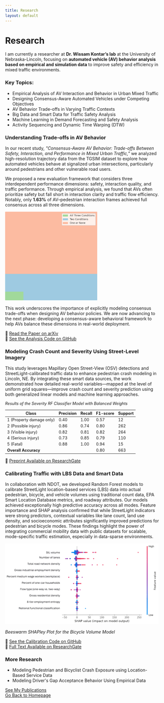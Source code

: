 ```yaml
---
title: Research
layout: default
---
```


# Research
I am currently a researcher at **Dr. Wissam Kontar’s lab** at the University of Nebraska-Lincoln, focusing on **automated vehicle (AV) behavior analysis based on empirical and simulation data** to improve safety and efficiency in mixed traffic environments.

### Key Topics:
- Empirical Analysis of AV Interaction and Behavior in Urban Mixed Traffic
- Designing Consensus-Aware Automated Vehicles under Competing Objectives
- AV Behavior Trade-offs in Varying Traffic Contexts
- Big Data and Smart Data for Traffic Safety Analysis
- Machine Learning in Demand Forecasting and Safety Analysis
- Activity Sequencing and Dynamic Time Warping (DTW)  

### Understanding Trade-offs in AV Behavior

In our recent study, *"Consensus-Aware AV Behavior: Trade-offs Between Safety, Interaction, and Performance in Mixed Urban Traffic,"* we analyzed high-resolution trajectory data from the TGSIM dataset to explore how automated vehicles behave at signalized urban intersections, particularly around pedestrians and other vulnerable road users.

We proposed a new evaluation framework that considers three interdependent performance dimensions: safety, interaction quality, and traffic performance. Through empirical analysis, we found that AVs often prioritize safety but fall short in interaction clarity and traffic flow efficiency. Notably, only **1.63%** of AV–pedestrian interaction frames achieved full consensus across all three dimensions.

<img src="AV_Obj.png" alt="AV Objectives" style="width: 300px; border-radius: 1px;" />

This work underscores the importance of explicitly modeling consensus trade-offs when designing AV behavior policies. We are now advancing to the next phase: developing a consensus-aware behavioral framework to help AVs balance these dimensions in real-world deployment.

📄 [Read the Paper on arXiv](https://doi.org/10.48550/arXiv.2505.04379)  
📂 [See the Analysis Code on GitHub](https://github.com/wissamkontar/Consensus-AV-Analysis)

### Modeling Crash Count and Severity Using Street-Level Imagery  

This study leverages Mapillary Open Street-View (OSV) detections and StreetLight-calibrated traffic data to enhance pedestrian crash modeling in Lincoln, NE. By integrating these smart data sources, the work demonstrated how detailed real-world variables—mapped at the level of uniform grid squares—improve crash count and severity prediction using both generalized linear models and machine learning approaches.

<div style="max-width: 550px; margin: 1em 0; font-size: 0.8rem;">
  <p><em>Results of the Severity RF Classifier Model with Balanced Weights</em></p>
  <table>
    <thead>
      <tr>
        <th>Class</th><th>Precision</th><th>Recall</th><th>F1-score</th><th>Support</th>
      </tr>
    </thead>
    <tbody>
      <tr><td>1 (Property damage only)</td><td>0.40</td><td>1.00</td><td>0.57</td><td>12</td></tr>
      <tr><td>2 (Possible injury)</td><td>0.86</td><td>0.74</td><td>0.80</td><td>262</td></tr>
      <tr><td>3 (Visible injury)</td><td>0.82</td><td>0.81</td><td>0.82</td><td>264</td></tr>
      <tr><td>4 (Serious injury)</td><td>0.73</td><td>0.85</td><td>0.79</td><td>110</td></tr>
      <tr><td>5 (Fatal)</td><td>0.88</td><td>1.00</td><td>0.94</td><td>15</td></tr>
      <tr><td><strong>Overall Accuracy</strong></td><td></td><td></td><td>0.80</td><td>663</td></tr>
    </tbody>
  </table>
</div>


📄 [Preprint Available on ResearchGate](https://www.researchgate.net/publication/382926999_Better_Safety_Analyses_through_Smarter_Data_Adding_Open-Street-View_and_Traffic_Calibrated-LBS_Data_to_Pedestrian_Crash_Analysis_in_Lincoln_NE)  

### Calibrating Traffic with LBS Data and Smart Data

In collaboration with NDOT, we developed Random Forest models to calibrate StreetLight location-based services (LBS) data into actual pedestrian, bicycle, and vehicle volumes using traditional count data, EPA Smart Location Database metrics, and roadway attributes. Our models achieved exceptionally high predictive accuracy across all modes. Feature importance and SHAP analysis confirmed that while StreetLight indicators were strong predictors, contextual variables like lane count, land use density, and socioeconomic attributes significantly improved predictions for pedestrian and bicycle modes. These findings highlight the power of integrating commercial mobility data with public datasets for scalable, mode-specific traffic estimation, especially in data-sparse environments.

<img src="SHAP_Bike.png" alt="Shapley Plot for Bike Model" style="width: 500px; border-radius: 1px;" />

*Beeswarm SHAPley Plot for the Bicycle Volume Model*

📂 [See the Calibration Code on GitHub](https://github.com/Hawkins-TECH-Lab/NDOT-Calibration)   
📄 [Full Text Available on ResearchGate](https://www.researchgate.net/publication/390051928_Integrating_StreetLight_EPS_Smart_Location_Data_and_Road_Attributes_A_Random_Forest_Approach_to_Multi-Modal_Traffic_Calibration_in_Lincoln_Nebraska)

### More Research
- Modeling Pedestrian and Bicyclist Crash Exposure using Location-Based Service Data
- Modeling Driver's Gap Acceptance Behavior Using Empirical Data

[See My Publications](publications.md)   
[Go Back to Homepage](index.md)
